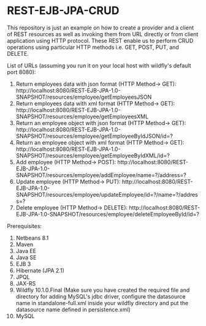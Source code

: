 # REST-EJB-JPA-CRUD

This repository is just an example on how to create a provider and a client of REST resources as well as invoking them from URL directly or from client application using HTTP protocol. These REST enable us to perform CRUD operations using particular HTTP methods i.e. GET, POST, PUT, and DELETE.

List of URLs (assuming you run it on your local host with wildfly's default port 8080):
1. Return employees data with json format (HTTP Method-> GET): http://localhost:8080/REST-EJB-JPA-1.0-SNAPSHOT/resources/employee/getEmployeesJSON
2. Return employees data with xml format (HTTP Method-> GET): http://localhost:8080/REST-EJB-JPA-1.0-SNAPSHOT/resources/employee/getEmployeesXML
3. Return an employee object with json format (HTTP Method-> GET): http://localhost:8080/REST-EJB-JPA-1.0-SNAPSHOT/resources/employee/getEmployeeByIdJSON/id=?
4. Return an employee object with xml format (HTTP Method-> GET): http://localhost:8080/REST-EJB-JPA-1.0-SNAPSHOT/resources/employee/getEmployeeByIdXML/id=?
5. Add employee (HTTP Method-> POST): http://localhost:8080/REST-EJB-JPA-1.0-SNAPSHOT/resources/employee/addEmployee/name=?/address=?
6. Update employee (HTTP Method-> PUT): http://localhost:8080/REST-EJB-JPA-1.0-SNAPSHOT/resources/employee/updateEmployee/id=?/name=?/address=?
7. Delete employee (HTTP Method-> DELETE): http://localhost:8080/REST-EJB-JPA-1.0-SNAPSHOT/resources/employee/deleteEmployeeById/id=?

Prerequisites:
1. Netbeans 8.1
2. Maven
3. Java EE
4. Java SE
5. EJB 3
6. Hibernate (JPA 2.1)
7. JPQL
8. JAX-RS
9. Wildfly 10.1.0.Final (Make sure you have created the required file and directory for adding MySQL's jdbc driver, configure the datasource name in standalone-full.xml inside your wildfly directory and put the datasource name defined in persistence.xml)
9. MySQL
